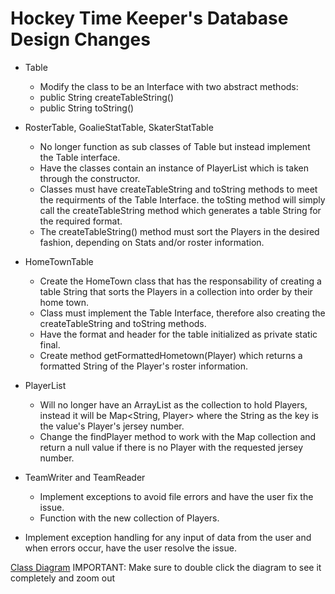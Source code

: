 # Hockey Time Keeper's Database Design Changes

* Table 
  * Modify the class to be an Interface with two abstract methods:
  * public String createTableString()
  * public String toString()

* RosterTable, GoalieStatTable, SkaterStatTable 
  * No longer function as sub classes of Table but instead implement the Table interface. 
  * Have the classes contain an instance of PlayerList which is taken through the constructor. 
  * Classes must have createTableString and toString methods to meet the requirments of the Table Interface. the toSting method will simply call the createTableString method which generates a table String for the required format.
  * The createTableString() method must sort the Players in the desired fashion, depending on Stats and/or roster information.

* HomeTownTable
  * Create the HomeTown class that has the responsability of creating a table String that sorts the Players in a collection into order by their home town.
   * Class must implement the Table Interface, therefore also creating the createTableString and toString methods.
   * Have the format and header for the table initialized as private static final.
   * Create method getFormattedHometown(Player) which returns a formatted String of the Player's roster information.

* PlayerList 
  * Will no longer have an ArrayList as the collection to hold Players, instead it will be Map<String, Player> where the String as the key is the value's Player's jersey number.
  * Change the findPlayer method to work with the Map collection and return a null value if there is no Player with the requested jersey number.
  
* TeamWriter and TeamReader 
  * Implement exceptions to avoid file errors and have the user fix the issue.
  * Function with the new collection of Players.

* Implement exception handling for any input of data from the user and when errors occur, have the user resolve the issue.

[Class Diagram](https://docs.google.com/document/d/1X3cOFmPUCrwf5LSZTKsGYsU0nBhWavDufErovgCfOa0/edit?usp=sharing)
IMPORTANT: Make sure to double click the diagram to see it completely and zoom out
